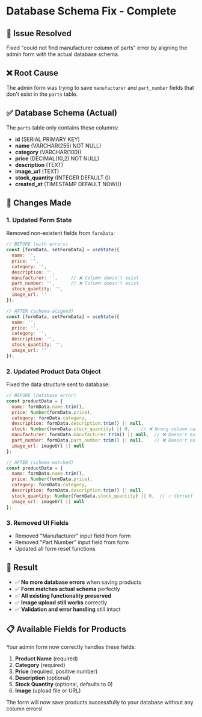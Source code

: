 # Database Schema Fix - Complete

## 🎯 Issue Resolved
Fixed "could not find manufacturer column of parts" error by aligning the admin form with the actual database schema.

## ❌ Root Cause
The admin form was trying to save `manufacturer` and `part_number` fields that don't exist in the `parts` table.

## ✅ Database Schema (Actual)
The `parts` table only contains these columns:
- **id** (SERIAL PRIMARY KEY)
- **name** (VARCHAR(255) NOT NULL)
- **category** (VARCHAR(100))
- **price** (DECIMAL(10,2) NOT NULL)
- **description** (TEXT)
- **image_url** (TEXT)
- **stock_quantity** (INTEGER DEFAULT 0)
- **created_at** (TIMESTAMP DEFAULT NOW())

## 🔧 Changes Made

### 1. **Updated Form State**
Removed non-existent fields from `formData`:
```javascript
// BEFORE (with errors)
const [formData, setFormData] = useState({
  name: '',
  price: '',
  category: '',
  description: '',
  manufacturer: '',     // ❌ Column doesn't exist
  part_number: '',      // ❌ Column doesn't exist
  stock_quantity: '',
  image_url: ''
});

// AFTER (schema-aligned)
const [formData, setFormData] = useState({
  name: '',
  price: '',
  category: '',
  description: '',
  stock_quantity: '',
  image_url: ''
});
```

### 2. **Updated Product Data Object**
Fixed the data structure sent to database:
```javascript
// BEFORE (database error)
const productData = {
  name: formData.name.trim(),
  price: Number(formData.price),
  category: formData.category,
  description: formData.description.trim() || null,
  stock: Number(formData.stock_quantity) || 0,    // ❌ Wrong column name
  manufacturer: formData.manufacturer.trim() || null,  // ❌ Doesn't exist
  part_number: formData.part_number.trim() || null,    // ❌ Doesn't exist
  image_url: imageUrl || null
};

// AFTER (schema-matched)
const productData = {
  name: formData.name.trim(),
  price: Number(formData.price),
  category: formData.category,
  description: formData.description.trim() || null,
  stock_quantity: Number(formData.stock_quantity) || 0,  // ✅ Correct column name
  image_url: imageUrl || null
};
```

### 3. **Removed UI Fields**
- Removed "Manufacturer" input field from form
- Removed "Part Number" input field from form
- Updated all form reset functions

## 🎉 Result
- ✅ **No more database errors** when saving products
- ✅ **Form matches actual schema** perfectly
- ✅ **All existing functionality preserved**
- ✅ **Image upload still works** correctly
- ✅ **Validation and error handling** still intact

## 📋 Available Fields for Products
Your admin form now correctly handles these fields:
1. **Product Name** (required)
2. **Category** (required) 
3. **Price** (required, positive number)
4. **Description** (optional)
5. **Stock Quantity** (optional, defaults to 0)
6. **Image** (upload file or URL)

The form will now save products successfully to your database without any column errors!